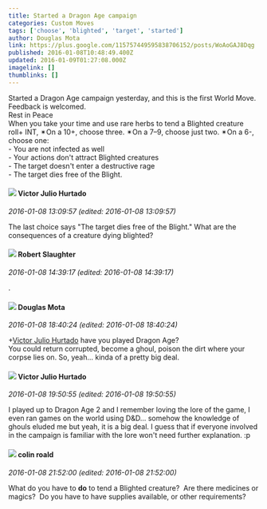 ```yaml
---
title: Started a Dragon Age campaign
categories: Custom Moves
tags: ['choose', 'blighted', 'target', 'started']
author: Douglas Mota
link: https://plus.google.com/115757449595838706152/posts/WoAoGAJ8Dqg
published: 2016-01-08T10:48:49.400Z
updated: 2016-01-09T01:27:08.000Z
imagelink: []
thumblinks: []
---
```


Started a Dragon Age campaign yesterday, and this is the first World Move. Feedback is welcomed.<br />Rest in Peace<br />When you take your time and use rare herbs to tend a Blighted creature roll+ INT, ✴On a 10+, choose three. ✴On a 7–9, choose just two. ✴On a 6-, choose one:<br />- You are not infected as well<br />- Your actions don&#39;t attract Blighted creatures<br />- The target doesn&#39;t enter a destructive rage<br />- The target dies free of the Blight.﻿
<div id='comment z12zxdbxokaby34hm04cchvwzs3vf5bqqko0k'>
  <h4><img src='{{site.baseurl}}//images/avatars/104881770392672110983_photo.jpg'> Victor Julio Hurtado</h4>
      <p><cite>2016-01-08 13:09:57 (edited: 2016-01-08 13:09:57)</cite></p>
        <p>The last choice says &quot;The target dies free of the Blight.﻿&quot; What are the consequences of a creature dying blighted?</p>
</div>
        

<div id='comment z12zxdbxokaby34hm04cchvwzs3vf5bqqko0k'>
  <h4><img src='{{site.baseurl}}//images/avatars/106502497268683547167_photo.jpg'> Robert Slaughter</h4>
      <p><cite>2016-01-08 14:39:17 (edited: 2016-01-08 14:39:17)</cite></p>
        <p>.</p>
</div>
        

<div id='comment z12zxdbxokaby34hm04cchvwzs3vf5bqqko0k'>
  <h4><img src='{{site.baseurl}}//images/avatars/115757449595838706152_photo.jpg'> Douglas Mota</h4>
      <p><cite>2016-01-08 18:40:24 (edited: 2016-01-08 18:40:24)</cite></p>
        <p><span class="proflinkWrapper"><span class="proflinkPrefix">+</span><a class="proflink" href="https://plus.google.com/104881770392672110983" oid="104881770392672110983">Victor Julio Hurtado</a></span> have you played Dragon Age? <br />You could return corrupted, become a ghoul, poison the dirt where your corpse lies on. So, yeah... kinda of a pretty big deal.</p>
</div>
        

<div id='comment z12zxdbxokaby34hm04cchvwzs3vf5bqqko0k'>
  <h4><img src='{{site.baseurl}}//images/avatars/104881770392672110983_photo.jpg'> Victor Julio Hurtado</h4>
      <p><cite>2016-01-08 19:50:55 (edited: 2016-01-08 19:50:55)</cite></p>
        <p>I played up to Dragon Age 2 and I remember loving the lore of the game, I even ran games on the world using D&amp;D... somehow the knowledge of ghouls eluded me but yeah, it is a big deal. I guess that if everyone involved in the campaign is familiar with the lore won&#39;t need further explanation. :p</p>
</div>
        

<div id='comment z12zxdbxokaby34hm04cchvwzs3vf5bqqko0k'>
  <h4><img src='{{site.baseurl}}//images/avatars/112202482806363015700_photo.jpg'> colin roald</h4>
      <p><cite>2016-01-08 21:52:00 (edited: 2016-01-08 21:52:00)</cite></p>
        <p>What do you have to <b>do</b> to tend a Blighted creature?  Are there medicines or magics?  Do you have to have supplies available, or other requirements?</p>
</div>
        